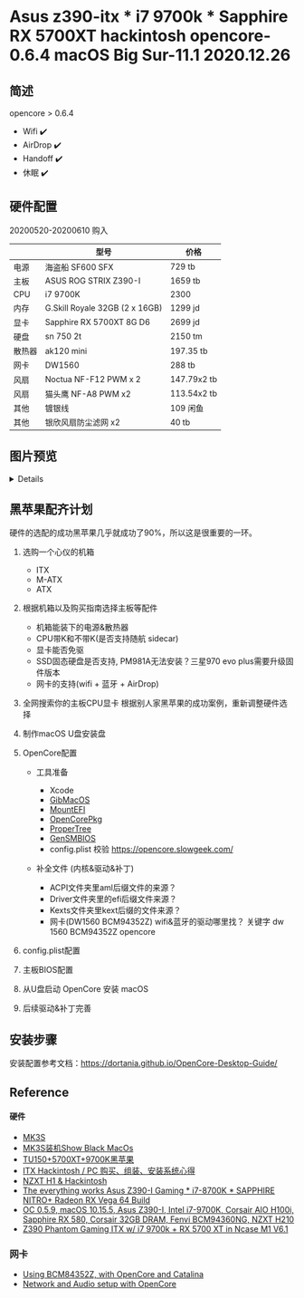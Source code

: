 # Asus z390-itx * i7 9700k * Sapphire RX 5700XT  hackintosh opencore-0.6.4 macOS Big Sur-11.1 2020.12.26

## 简述

opencore > 0.6.4

 - Wifi    ✔️
 - AirDrop ✔️
 - Handoff ✔️
 - 休眠    ✔️

## 硬件配置

20200520-20200610 购入

|        | 型号                           | 价格         |
| ------ | ------------------------------ | ------------ |
| 电源   | 海盗船 SF600 SFX               | 729 tb       |
| 主板   | ASUS ROG STRIX Z390-I          | 1659 tb      |
| CPU    | i7 9700K                       | 2300         |
| 内存   | G.Skill Royale 32GB (2 x 16GB) | 1299 jd      |
| 显卡   | Sapphire RX 5700XT 8G D6       | 2699 jd      |
| 硬盘   | sn 750 2t                      | 2150 tm      |
| 散热器 | ak120 mini                     | 197.35  tb   |
| 网卡   | DW1560                         | 288  tb      |
| 风扇   | Noctua NF-F12 PWM x 2          | 147.79x2 tb  |
| 风扇   | 猫头鹰 NF-A8 PWM x2            | 113.54x2  tb |
| 其他   | 镀银线                         | 109 闲鱼     |
| 其他   | 银欣风扇防尘滤网 x2            | 40  tb       |





## 图片预览

<details>

![](images/about-11.1.png)

![](images/about-bluetooth.png)

![](images/about-wifi.png)

![](images/about.png)

![](images/allhardware.jpg)

![](images/mk3s-1.jpg)

![](images/mk3s-2.jpg)

</details>



## 黑苹果配齐计划

硬件的选配的成功黑苹果几乎就成功了90%，所以这是很重要的一环。

1. 选购一个心仪的机箱

   - ITX
   - M-ATX
   - ATX

2. 根据机箱以及购买指南选择主板等配件

   - 机箱能装下的电源&散热器
   - CPU带K和不带K(是否支持随航 sidecar)
   - 显卡能否免驱
   - SSD固态硬盘是否支持, PM981A无法安装？三星970 evo plus需要升级固件版本
   - 网卡的支持(wifi + 蓝牙 + AirDrop) 

3. 全网搜索你的主板CPU显卡 根据别人家黑苹果的成功案例，重新调整硬件选择

4. 制作macOS U盘安装盘

5. OpenCore配置 

   - 工具准备
     - Xcode
     - [GibMacOS](https://github.com/corpnewt/gibMacOS)
     - [MountEFI](https://github.com/corpnewt/MountEFI)
     - [OpenCorePkg](https://github.com/acidanthera/OpenCorePkg/releases)
     - [ProperTree](https://github.com/corpnewt/ProperTree)
     - [GenSMBIOS](https://github.com/corpnewt/GenSMBIOS)
     - config.plist 校验 https://opencore.slowgeek.com/

   - 补全文件 (内核&驱动&补丁)
     - ACPI文件夹里aml后缀文件的来源？
     - Driver文件夹里的efi后缀文件来源？
     - Kexts文件夹里kext后缀的文件来源？
     - 网卡(DW1560 BCM94352Z) wifi&蓝牙的驱动哪里找？  关键字 dw 1560 BCM94352Z opencore

6. config.plist配置

7. 主板BIOS配置

8. 从U盘启动 OpenCore 安装 macOS

9. 后续驱动&补丁完善



## 安装步骤

安装配置参考文档：https://dortania.github.io/OpenCore-Desktop-Guide/



## Reference

#### 硬件

- [MK3S](https://www.chiphell.com/thread-2198357-1-1.html)
- [MK3S装机Show Black MacOs](https://www.chiphell.com/thread-1920224-1-1.html)
- [TU150+5700XT+9700K黑苹果](https://www.chiphell.com/thread-2164085-1-1.html)
- [ITX Hackintosh / PC 购买、组装、安装系统心得](https://ladit.me/posts/my-itx-hackintosh-and-pc-buying-build-installation-experience/)
- [NZXT H1 & Hackintosh](https://www.chiphell.com/thread-2208414-1-1.html)
- [The everything works Asus Z390-I Gaming * i7-8700K * SAPPHIRE NITRO+ Radeon RX Vega 64 Build](https://www.tonymacx86.com/threads/the-everything-works-asus-z390-i-gaming-i7-8700k-sapphire-nitro-radeon-rx-vega-64-build.272572/)
- [OC 0.5.9, macOS 10.15.5, Asus Z390-I, Intel i7-9700K, Corsair AIO H100i, Sapphire RX 580, Corsair 32GB DRAM, Fenvi BCM94360NG, NZXT H210](https://www.reddit.com/r/hackintosh/comments/gvgiam/modified_bw_miniitx_build_wguide_config_oc_059/)
- [Z390 Phantom Gaming ITX w/ i7 9700k + RX 5700 XT in Ncase M1 V6.1](https://www.reddit.com/r/hackintosh/comments/g75bk3/opencore_catalina_10154_windows_10_on_z390/)

### 网卡

- [Using BCM84352Z, with OpenCore and Catalina](https://www.reddit.com/r/hackintosh/comments/ew76me/using_bcm84352z_with_opencore_and_catalina/)
- [Network and Audio setup with OpenCore](https://aplus.rs/2020/opencore-network-audio/)

